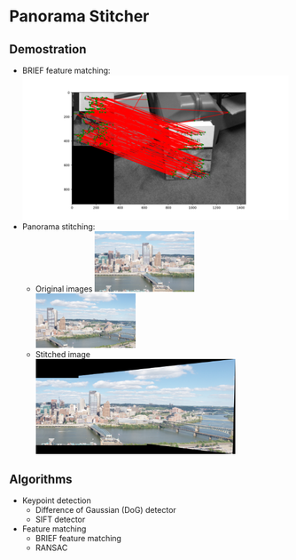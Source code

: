 # Panorama Stitcher

## Demostration

- BRIEF feature matching:
  ![img](results/textbookMatching.jpg)
- Panorama stitching:
  - Original images
    <img src="data/incline_L.png" width="180"> <img src="data/incline_R.png" width="180">
  - Stitched image
    <img src="results/q6_3.jpg" width="360">

## Algorithms

- Keypoint detection
  - Difference of Gaussian (DoG) detector
  - SIFT detector
- Feature matching
  - BRIEF feature matching
  - RANSAC